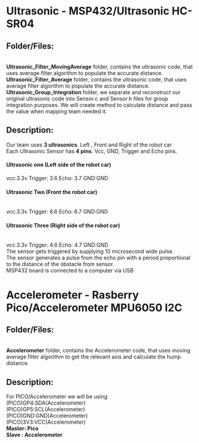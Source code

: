 # Ultrasonic - MSP432/Ultrasonic HC-SR04

<h2>Folder/Files:</h2>
<br>
<b>Ultrasonic_Filter_MovingAverage</b> folder, contains the ultrasonic code, that uses average filter algorithm to populate the accurate distance.
<br>
<b>Ultrasonic_Filter_Average</b> folder, contains the ultrasonic code, that uses average filter algorithm to populate the accurate distance.
<br>
<b>Ultrasonic_Group_Integration</b> folder, we separate and reconstruct our original ultrasonic code into Sensor.c and Sensor.h files for group integration purposes. We will create method to calculate distance and pass the value when mapping team needed it.


<h2>Description:</h2>
Our team uses <b>3 ultrasonics</b>. Left , Front and Right of the robot car <br>
Each Ultrasonic Sensor has <b>4 pins</b>. Vcc, GND, Trigger and Echo pins. <br>
<h4>Ultrasonic one (Left side of the robot car)</h4>
vcc:3.3v
Trigger: 3.6
Echo: 3.7
GND:GND 

<h4>Ultrasonic Two (Front the robot car) </h4><br>
vcc:3.3v
Trigger: 6.6
Echo: 6.7
GND:GND 

<h4>Ultrasonic Three (Right side of the robot car) </h4><br>
vcc:3.3v
Trigger: 4.6
Echo: 4.7
GND:GND 
<br>
The sensor gets triggered by supplying 10 microsecond wide pulse. <br>
The sensor generates a pulse from the echo pin with a period proportional to the distance of the obstacle from sensor. <br>
MSP432 board is connected to a computer via USB <br>

# Accelerometer - Rasberry Pico/Accelerometer MPU6050 I2C

<h2>Folder/Files:</h2>
<br>
<b>Accelerometer</b> folder, contains the Accelerometer code, that uses moving average filter algorithm to get the relevant axis and calculate the hump distance.

<h2>Description:</h2>
For PICO/Accelerometer we will be using 
<br>
(PICO)GP4:SDA(Accelerometer)
<br>
(PICO)GP5:SCL(Accelerometer)
<br>
(PICO)GND:GND(Accelerometer)
<br>
(PICO)3V3:VCC(Accelerometer)

<br>
<b>
Master: Pico
<br>
Slave : Accelerometer
<br>

